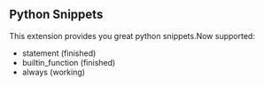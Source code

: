 ## Python Snippets

This extension provides you great python snippets.Now supported:

- statement (finished)
- builtin_function (finished)
- always (working)